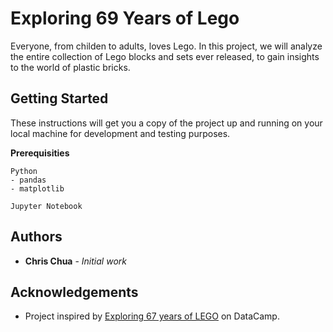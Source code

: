 # Exploring 69 Years of Lego
Everyone, from childen to adults, loves Lego. In this project, we will analyze the entire collection of Lego blocks and sets ever released, to gain insights to the world of plastic bricks.

## Getting Started
These instructions will get you a copy of the project up and running on your local machine for development and testing purposes. 

**Prerequisities**
```
Python
- pandas
- matplotlib

Jupyter Notebook
```

## Authors
- **Chris Chua** - _Initial work_

## Acknowledgements
- Project inspired by [Exploring 67 years of LEGO](https://www.datacamp.com/projects/10) on DataCamp.
